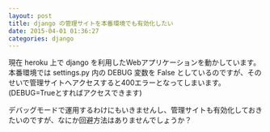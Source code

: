 ```yaml
---
layout: post
title: django の管理サイトを本番環境でも有効化したい
date: 2015-04-01 01:36:27
categories: django
---
```

<p>現在 heroku 上で django を利用したWebアプリケーションを動かしています。<br>
本番環境では settings.py 内の DEBUG 変数を False としているのですが、そのせいで管理サイトへアクセスすると400エラーとなってしまいます。<br>
(DEBUG=Trueとすればアクセスできます)</p>

<p>デバッグモードで運用するわけにもいきませんし、管理サイトも有効化しておきたいのですが、なにか回避方法はありませんでしょうか？</p>
